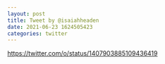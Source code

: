 ```yaml
--- 
layout: post 
title: Tweet by @isaiahheaden 
date: 2021-06-23 1624505423 
categories: twitter 
--- 
```

https://twitter.com/o/status/1407903885109436419